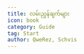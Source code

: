 ```yaml
---
title: လမ်းညွှန်ချက်များ   
icon: book
category: Guide
tag: Start
author: QweRez, Schvis
---
```


<AutoCatalog />